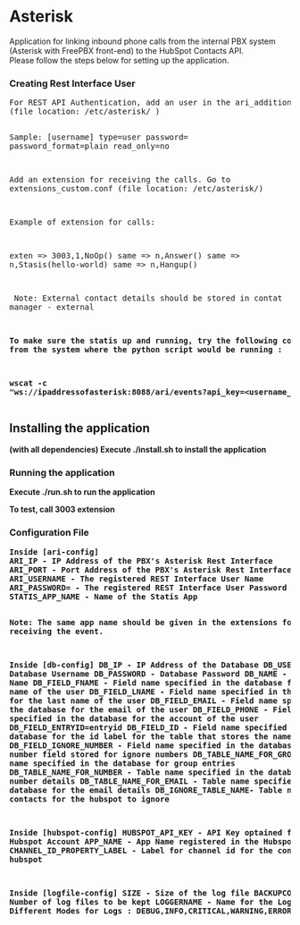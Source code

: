 # Asterisk
Application for linking inbound phone calls from the internal PBX system (Asterisk with FreePBX front-end) to the HubSpot Contacts API. <br>
Please follow the steps below for setting up the application.<br>

<h3>Creating Rest Interface User</h3>
<pre>
For REST API Authentication, add an user in the ari_additional.conf
(file location: /etc/asterisk/ )

Sample:
[username]
type=user
password=<password>
password_format=plain
read_only=no


Add an extension for receiving the calls.
Go to extensions_custom.conf
(file location: /etc/asterisk/)

Example of extension for  calls:

exten => 3003,1,NoOp()
 same =>      n,Answer()
 same =>      n,Stasis(hello-world)
 same =>      n,Hangup()


</b> Note: External contact details should be stored in contat manager - external <b>


To make sure the statis up and running, try the following command from the system
where the python script would be running :

wscat -c "ws://ipaddressofasterisk:8088/ari/events?api_key=<username_of_registered_restuser>:password&app=statis-app-name-in-python-script"
</pre>

<h2>Installing the application</h2> (with all dependencies)
Execute  <b>./install.sh</b> to install the application

<h3>Running the application</h3>
Execute <b>./run.sh</b> to run the application

To test, 
call 3003 extension

<h3>Configuration File</h3>
<pre>
Inside [ari-config]
ARI_IP - IP Address of the PBX's Asterisk Rest Interface
ARI_PORT - Port Address of the PBX's Asterisk Rest Interface
ARI_USERNAME - The registered REST Interface User Name
ARI_PASSWORD= - The registered REST Interface User Password
STATIS_APP_NAME - Name of the Statis App 

<b>Note</b>: The same app name should be given in the extensions for receiving the event.

Inside [db-config]
DB_IP - IP Address of the Database
DB_USERNAME - Database Username
DB_PASSWORD - Database Password
DB_NAME - Database Name
DB_FIELD_FNAME - Field name specified in the database for the first name of the user
DB_FIELD_LNAME - Field name specified in the database for the last name of the user
DB_FIELD_EMAIL - Field name specified in the database for the email of the user
DB_FIELD_PHONE - Field name specified in the database for the account of the user
DB_FIELD_ENTRYID=entryid
DB_FIELD_ID - Field name specified in the database for the id label for the table that stores the name details
DB_FIELD_IGNORE_NUMBER - Field name specified in the database for the number field stored for ignore numbers
DB_TABLE_NAME_FOR_GROUP - Table name specified in the database for group entries 
DB_TABLE_NAME_FOR_NUMBER - Table name specified in the database for number details 
DB_TABLE_NAME_FOR_EMAIL - Table name specified in the database for the email details 
DB_IGNORE_TABLE_NAME- Table name for the contacts for the hubspot to ignore
 

Inside [hubspot-config]
HUBSPOT_API_KEY - API Key optained from the Hubspot Account
APP_NAME - App Name registered in the Hubspot Account
CHANNEL_ID_PROPERTY_LABEL - Label for channel id for the contacts in hubspot

Inside [logfile-config]
SIZE - Size of the log file
BACKUPCOUNT - Number of log files to be kept
LOGGERNAME - Name for the Logger
MODE - Different Modes for Logs : DEBUG,INFO,CRITICAL,WARNING,ERROR





